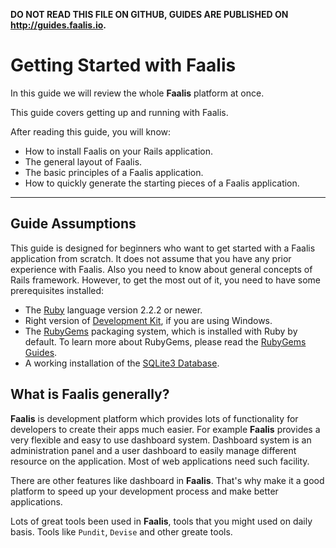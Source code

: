 **DO NOT READ THIS FILE ON GITHUB, GUIDES ARE PUBLISHED ON http://guides.faalis.io.**

Getting Started with Faalis
===========================

In this guide we will review the whole **Faalis** platform at once.


This guide covers getting up and running with Faalis.

After reading this guide, you will know:

* How to install Faalis on your Rails application.
* The general layout of Faalis.
* The basic principles of a Faalis application.
* How to quickly generate the starting pieces of a Faalis application.

--------------------------------------------------------------------------------


Guide Assumptions
-----------------

This guide is designed for beginners who want to get started with a Faalis
application from scratch. It does not assume that you have any prior experience
with Faalis. Also you need to know about general concepts of Rails framework. However,
to get the most out of it, you need to have some prerequisites installed:

* The [Ruby](https://www.ruby-lang.org/en/downloads) language version 2.2.2 or newer.
* Right version of [Development Kit](http://rubyinstaller.org/downloads/), if you
  are using Windows.
* The [RubyGems](https://rubygems.org) packaging system, which is installed with
  Ruby by default. To learn more about RubyGems, please read the
  [RubyGems Guides](http://guides.rubygems.org).
* A working installation of the [SQLite3 Database](https://www.sqlite.org).

What is Faalis generally?
-------------------------

**Faalis** is development platform which provides lots of functionality for developers to create
their apps much easier. For example **Faalis** provides a very flexible and easy to use dashboard
system. Dashboard system is an administration panel and a user dashboard to easily manage different
resource on the application. Most of web applications need such facility.

There are other features like dashboard in **Faalis**. That's why make it a good platform to speed
up your development process and make better applications.

Lots of great tools been used in **Faalis**, tools that you might used on daily basis. Tools like
`Pundit`, `Devise` and other greate tools.
